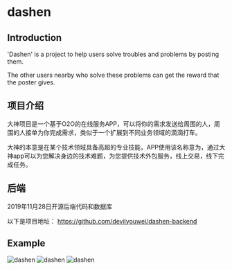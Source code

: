 # dashen

## Introduction

'Dashen' is a project to help users solve troubles and problems by posting them.

The other users nearby who solve these problems can get the reward that the poster gives.

## 项目介绍

大神项目是一个基于O2O的在线服务APP，可以将你的需求发送给周围的人，周围的人接单为你完成需求，类似于一个扩展到不同业务领域的滴滴打车。

大神的本意是在某个技术领域具备高超的专业技能，APP使用该名称意为，通过大神app可以为您解决身边的技术难题，为您提供技术外包服务，线上交易，线下完成任务。

## 后端

2019年11月28日开源后端代码和数据库

以下是项目地址：
<https://github.com/devilyouwei/dashen-backend>

## Example

![dashen](https://github-devilyouwei.oss-us-west-1.aliyuncs.com/dashen/%E5%9B%BE%E7%89%871.png)
![dashen](https://github-devilyouwei.oss-us-west-1.aliyuncs.com/dashen/%E5%9B%BE%E7%89%872.png)
![dashen](https://github-devilyouwei.oss-us-west-1.aliyuncs.com/dashen/%E5%9B%BE%E7%89%873.png)
